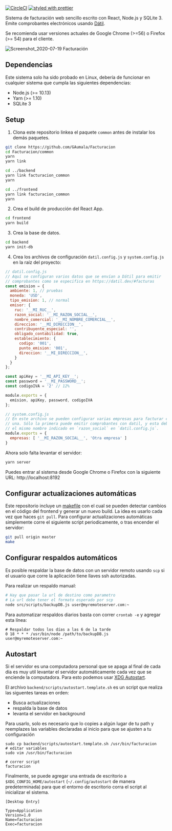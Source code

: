[![CircleCI](https://circleci.com/gh/GAumala/Facturacion.svg?style=svg)](https://circleci.com/gh/GAumala/Facturacion) [![styled with prettier](https://img.shields.io/badge/styled_with-prettier-ff69b4.svg)](https://github.com/prettier/prettier)

Sistema de facturación web sencillo escrito con React, Node.js y SQLite 3. Emite comprobantes electrónicos usando [Dátil](https://datil.co).

Se recomienda usar versiones actuales de Google Chrome (>=56) o Firefox (>= 54) para el cliente.

![Screenshot_2020-07-19 Facturación](https://user-images.githubusercontent.com/5729175/87880910-27155c00-c9bb-11ea-8858-a468b9c65aab.png)

## Dependencias

Este sistema solo ha sido probado en Linux, debería de funcionar en cualquier sistema que cumpla las siguientes dependencias:

- Node.js (>= 10.13)
- Yarn (>= 1.10)
- SQLite 3

## Setup

1. Clona este repositorio linkea el paquete `common` antes de instalar los demás paquetes.

```bash
git clone https://github.com/GAumala/Facturacion
cd Facturacion/common
yarn 
yarn link 

cd ../backend
yarn link facturacion_common
yarn

cd ../frontend
yarn link facturacion_common
yarn
```
2. Crea el build de producción del React App. 

```bash
cd frontend
yarn build
```

3. Crea la base de datos.

```bash
cd backend
yarn init-db
```

4. Crea los archivos de configuración `datil.config.js` y `system.config.js` en la raíz del proyecto:

``` JavaScript
// datil.config.js
// Aquí se configuran varios datos que se envían a Dátil para emitir
// comprobantes como se especifica en https://datil.dev/#facturas
const emision = {
  ambiente: 1, // pruebas
  moneda: 'USD',
  tipo_emision: 1, // normal
  emisor: {
    ruc: '__MI_RUC__',
    razon_social: '__MI_RAZON_SOCIAL__',
    nombre_comercial: '__MI_NOMBRE_COMERCIAL__',
    direccion: '__MI_DIRECCION__',
    contribuyente_especial: '',
    obligado_contabilidad: true,
    establecimiento: {
      codigo: '001',
      punto_emision: '001',
      direccion: '__MI_DIRECCION__',
    }
  }
};

const apiKey = '__MI_API_KEY__';
const password = '__MI_PASSWORD__';
const codigoIVA = '2' // 12%

module.exports = {
  emision, apiKey, password, codigoIVA
};
```

``` JavaScript
// system.config.js
// En este archivo se pueden configurar varias empresas para facturar con cada 
// una. Sólo la primera puede emitir comprobantes con datil, y esta debe tener
// el mismo nombre indicado en `razon_social` en `datil.config.js`.
module.exports = {
  empresas: [ '__MI_RAZON_SOCIAL__', 'Otra empresa' ]
}
```

Ahora solo falta levantar el servidor:

```bash
yarn server
```

Puedes entrar al sistema desde Google Chrome o Firefox con la siguiente URL: http://localhost:8192

## Configurar actualizaciones automáticas

Este repositorio incluye un [makefile](https://en.wikipedia.org/wiki/Makefile) con el cual se pueden detectar cambios en el código del frontend y generar un nuevo build. La idea es usarlo cada vez que haces `git pull`. Para configurar actualizaciones automáticas simplemente corre el siguiente script periodicamente, o tras encender el servidor:

``` bash
git pull origin master
make
```

## Configurar respaldos automáticos

Es posible respaldar la base de datos con un servidor remoto usando `scp` si el usuario que corre la aplicación tiene llaves ssh autorizadas. 

Para realizar un respaldo manual:

``` bash
# Hay que pasar la url de destino como parametro
# La url debe tener el formato esperado por scp
node src/scripts/backupDB.js user@myremoteserver.com:~
```

Para automatizar respaldos diarios basta con correr `crontab -e` y agregar esta línea:

```
# Respaldar todos los días a las 6 de la tarde 
0 18 * * * /usr/bin/node /path/to/backupDB.js user@myremoteserver.com:~
```

## Autostart

Si el servidor es una computadora personal que se apaga al final de cada día es muy util levantar el servidor automáticamente cada vez que se enciende la computadora. Para esto podemos usar [XDG Autostart](https://wiki.archlinux.org/index.php/XDG_Autostart).

El archivo `backend/scripts/autostart.template.sh` es un script que realiza las siguentes tareas en orden:

- Busca actualizaciones
- respalda la base de datos
- levanta el servidor en background

Para usarlo, solo es necesario que lo copies a algún lugar de tu path y reemplazes las variables declaradas al inicio para que se ajusten a tu configuración

```
sudo cp backend/scripts/autostart.template.sh /usr/bin/facturacion
# editar variables
sudo vim /usr/bin/facturacion

# correr script
facturacion
``` 

Finalmente, se puede agregar una entrada de escritorio a `$XDG_CONFIG_HOME/autostart` (`~/.config/autostart` de manera predeterminada) para que el entorno de escritorio corra el script al inicializar el sistema.

``` 
[Desktop Entry]

Type=Application
Version=1.0
Name=facturacion
Exec=facturacion
```
